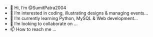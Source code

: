 - 👋 Hi, I’m @SumitPatra2004
- 👀 I’m interested in coding, illustrating designs & managing events...
- 🌱 I’m currently learning Python, MySQL & Web development...
- 💞️ I’m looking to collaborate on ...
- 📫 How to reach me ...

<!---
SumitPatra2004/SumitPatra2004 is a ✨ special ✨ repository because its `README.md` (this file) appears on your GitHub profile.
You can click the Preview link to take a look at your changes.
--->

